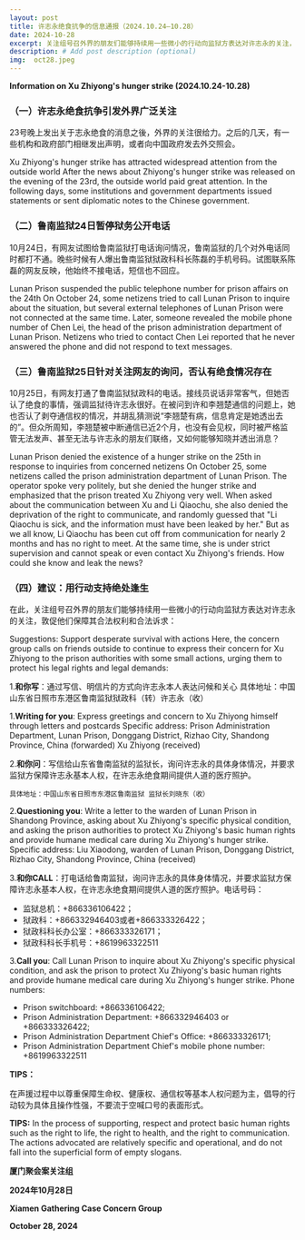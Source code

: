 ```yaml
---
layout: post
title: 许志永绝食抗争的信息通报（2024.10.24—10.28）
date: 2024-10-28
excerpt: 关注组号召外界的朋友们能够持续用一些微小的行动向监狱方表达对许志永的关注，敦促他们保障其合法权利和合法诉求。
description: # Add post description (optional)
img:  oct28.jpeg
---
```


**Information on Xu Zhiyong's hunger strike (2024.10.24-10.28)**

### （一）许志永绝食抗争引发外界广泛关注

23号晚上发出关于志永绝食的消息之後，外界的关注很给力。之后的几天，有一些机构和政府部门相继发出声明，或者向中国政府发去外交照会。

Xu Zhiyong's hunger strike has attracted widespread attention from the outside world
After the news about Zhiyong's hunger strike was released on the evening of the 23rd, the outside world paid great attention. In the following days, some institutions and government departments issued statements or sent diplomatic notes to the Chinese government.

### （二）鲁南监狱24日暂停狱务公开电话

10月24日，有网友试图给鲁南监狱打电话询问情况，鲁南监狱的几个对外电话同时都打不通。晚些时候有人爆出鲁南监狱狱政科科长陈磊的手机号码。试图联系陈磊的网友反映，他始终不接电话，短信也不回应。

Lunan Prison suspended the public telephone number for prison affairs on the 24th
On October 24, some netizens tried to call Lunan Prison to inquire about the situation, but several external telephones of Lunan Prison were not connected at the same time. Later, someone revealed the mobile phone number of Chen Lei, the head of the prison administration department of Lunan Prison. Netizens who tried to contact Chen Lei reported that he never answered the phone and did not respond to text messages.

### （三）鲁南监狱25日针对关注网友的询问，否认有绝食情况存在

10月25日，有网友打通了鲁南监狱狱政科的电话。接线员说话非常客气，但她否认了绝食的事情，强调监狱待许志永很好。在被问到许和李翘楚通信的问题上，她也否认了剥夺通信权的情况，并胡乱猜测说“李翘楚有病，信息肯定是她透出去的”。但众所周知，李翘楚被中断通信已近2个月，也没有会见权，同时被严格监管无法发声、甚至无法与许志永的朋友们联络，又如何能够知晓并透出消息？

Lunan Prison denied the existence of a hunger strike on the 25th in response to inquiries from concerned netizens
On October 25, some netizens called the prison administration department of Lunan Prison. The operator spoke very politely, but she denied the hunger strike and emphasized that the prison treated Xu Zhiyong very well. When asked about the communication between Xu and Li Qiaochu, she also denied the deprivation of the right to communicate, and randomly guessed that "Li Qiaochu is sick, and the information must have been leaked by her." But as we all know, Li Qiaochu has been cut off from communication for nearly 2 months and has no right to meet. At the same time, she is under strict supervision and cannot speak or even contact Xu Zhiyong's friends. How could she know and leak the news? 

### （四）建议：用行动支持绝处逢生

在此，关注组号召外界的朋友们能够持续用一些微小的行动向监狱方表达对许志永的关注，敦促他们保障其合法权利和合法诉求：

Suggestions: Support desperate survival with actions
Here, the concern group calls on friends outside to continue to express their concern for Xu Zhiyong to the prison authorities with some small actions, urging them to protect his legal rights and legal demands:

1.**和你写**：通过写信、明信片的方式向许志永本人表达问候和关心
具体地址：中国山东省日照市东港区鲁南监狱狱政科（转）许志永（收）

1.**Writing for you**: Express greetings and concern to Xu Zhiyong himself through letters and postcards
Specific address: Prison Administration Department, Lunan Prison, Donggang District, Rizhao City, Shandong Province, China (forwarded) Xu Zhiyong (received)

2.**和你问**：写信给山东省鲁南监狱的监狱长，询问许志永的具体身体情况，并要求监狱方保障许志永基本人权，在许志永绝食期间提供人道的医疗照护。

    具体地址：中国山东省日照市东港区鲁南监狱 监狱长刘晓东（收）

2.**Questioning you**: Write a letter to the warden of Lunan Prison in Shandong Province, asking about Xu Zhiyong's specific physical condition, and asking the prison authorities to protect Xu Zhiyong's basic human rights and provide humane medical care during Xu Zhiyong's hunger strike.
Specific address: Liu Xiaodong, warden of Lunan Prison, Donggang District, Rizhao City, Shandong Province, China (received)

3.**和你CALL**：打电话给鲁南监狱，询问许志永的具体身体情况，并要求监狱方保障许志永基本人权，在许志永绝食期间提供人道的医疗照护。电话号码：
- 监狱总机：+866336106422；
- 狱政科：+866332946403或者+866333326422；
- 狱政科科长办公室：+866333326171；
- 狱政科科长手机号：+8619963322511

3.**Call you**: Call Lunan Prison to inquire about Xu Zhiyong's specific physical condition, and ask the prison to protect Xu Zhiyong's basic human rights and provide humane medical care during Xu Zhiyong's hunger strike. Phone numbers: 

- Prison switchboard: +866336106422; 
- Prison Administration Department: +866332946403 or +866333326422; 
- Prison Administration Department Chief's Office: +866333326171; 
- Prison Administration Department Chief's mobile phone number: +8619963322511

**TIPS：**

在声援过程中以尊重保障生命权、健康权、通信权等基本人权问题为主，倡导的行动较为具体且操作性强，不要流于空喊口号的表面形式。

**TIPS:**
In the process of supporting, respect and protect basic human rights such as the right to life, the right to health, and the right to communication. The actions advocated are relatively specific and operational, and do not fall into the superficial form of empty slogans.


**厦门聚会案关注组**

**2024年10月28日**

**Xiamen Gathering Case Concern Group**

**October 28, 2024**

